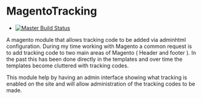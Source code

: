 MagentoTracking
===============

- [![Master Build Status](https://travis-ci.org/jamescowie/MagentoTracking.svg?branch=master)](http://travis-ci.org/jamescowie/MagentoTracking)

A magento module that allows tracking code to be added via adminhtml configuration. During my time working with Magento
a common request is to add tracking code to two main areas of Magento ( Header and footer ). In the past this has been done
directly in the templates and over time the templates become cluttered with tracking codes.

This module help by having an admin interface showing what tracking is enabled on the site and will allow administration
of the tracking codes to be made.
